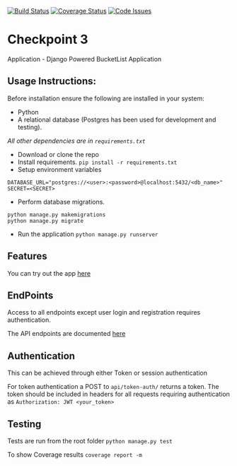 [![Build Status](https://travis-ci.org/andela-egichuri/checkpoint3.svg?branch=develop)](https://travis-ci.org/andela-egichuri/checkpoint3) [![Coverage Status](https://coveralls.io/repos/github/andela-egichuri/checkpoint3/badge.svg?branch=develop)](https://coveralls.io/github/andela-egichuri/checkpoint3?branch=develop) [![Code Issues](https://www.quantifiedcode.com/api/v1/project/f3c29d30fe484ec4b735155f3d53e4e6/snapshot/origin:develop:HEAD/badge.svg)](https://www.quantifiedcode.com/app/project/f3c29d30fe484ec4b735155f3d53e4e6)

# Checkpoint 3
Application - Django Powered BucketList Application

## Usage Instructions:
Before installation ensure the following are installed in your system:
 - Python
 - A relational database (Postgres has been used for development and testing).

*All other dependencies are in `requirements.txt`*

* Download or clone the repo
* Install requirements.
`pip install -r requirements.txt`
* Setup environment variables
```
DATABASE_URL="postgres://<user>:<password>@localhost:5432/<db_name>"
SECRET=<SECRET>
```
* Perform database migrations.
```
python manage.py makemigrations
python manage.py migrate
```
* Run the application
`python manage.py runserver`

## Features
You can try out the app [here](http://mybl-app.herokuapp.com/)

## EndPoints
Access to all endpoints except user login and registration requires authentication.

The API endpoints are documented [here](http://mybl-app.herokuapp.com/api/docs/#!/api)

## Authentication
This can be achieved through either Token or session authentication

For token authentication a POST to `api/token-auth/` returns a token. The token
 should be included in headers for all requests requiring authentication as
 `Authorization: JWT <your_token>`

## Testing
Tests are run from the root folder
`python manage.py test`

To show Coverage results
`coverage report -m`
